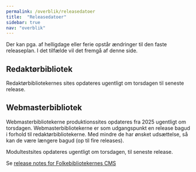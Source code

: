 ```yaml
---
permalink: /overblik/releasedatoer
title:  "Releasedatoer"
sidebar: true
nav: "overblik"
---
```

Der kan pga. af helligdage eller ferie opstår ændringer til den faste releaseplan. I det tilfælde vil det fremgå af denne side.

## Redaktørbibliotek
Redaktørbibliotekernes sites opdateres ugentligt om torsdagen til seneste release.
 
## Webmasterbibliotek
Webmasterbibliotekerne produktionssites opdateres fra 2025 ugentligt om torsdagen. Webmasterbibliotekerne er som udgangspunkt en release bagud i forhold til redaktørbibliotekerne. Med mindre de har ønsket udsættelse, så kan de være længere bagud (op til fire releases).

Modultestsites opdateres ugentligt om torsdagen, til seneste release.


 

Se [release notes for Folkebibliotekernes CMS](https://www.folkebibliotekernescms.dk/main/overblik/release-notes/)
